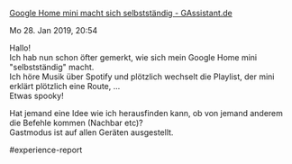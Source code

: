 [Google Home mini macht sich selbstständig - GAssistant.de](https://www.gassistant.de/forum/google-home-mini-macht-sich-selbststaendig-313)

Mo 28. Jan 2019, 20:54

Hallo!  
Ich hab nun schon öfter gemerkt, wie sich mein Google Home mini "selbstständig" macht.  
Ich höre Musik über Spotify und plötzlich wechselt die Playlist, der mini erklärt plötzlich eine Route, ...  
Etwas spooky!  
  
Hat jemand eine Idee wie ich herausfinden kann, ob von jemand anderem die Befehle kommen (Nachbar etc)?  
Gastmodus ist auf allen Geräten ausgestellt.

#experience-report